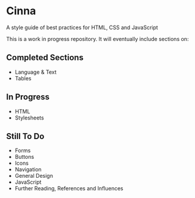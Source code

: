 # Cinna

A style guide of best practices for HTML, CSS and JavaScript

This is a work in progress repository. It will eventually include sections on:

## Completed Sections

* Language & Text
* Tables

## In Progress

* HTML
* Stylesheets

## Still To Do

* Forms
* Buttons
* Icons
* Navigation
* General Design
* JavaScript
* Further Reading, References and Influences
